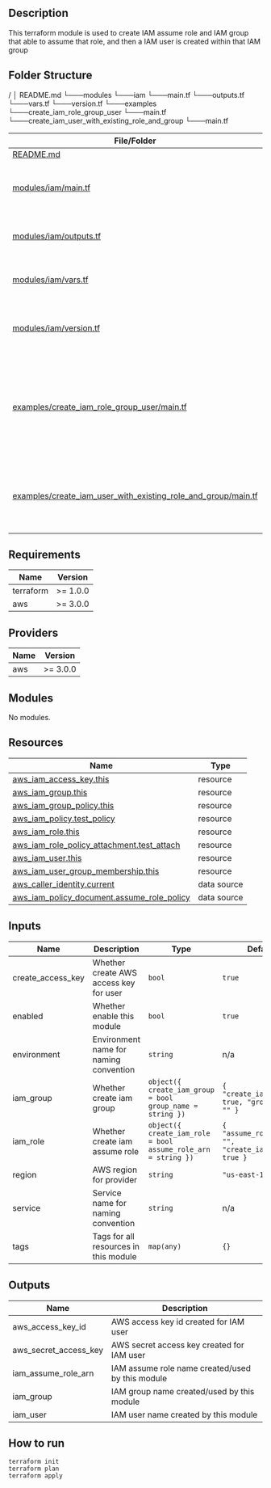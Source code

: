 ## Description

This terraform module is used to create IAM assume role and IAM group that able to assume that role, and then a IAM user is created within that IAM group

## Folder Structure


/
│   README.md
└───modules
    └───iam
        └───main.tf
        └───outputs.tf
        └───vars.tf
        └───version.tf
└───examples
    └───create_iam_role_group_user
        └───main.tf
    └───create_iam_user_with_existing_role_and_group
        └───main.tf

| File/Folder | Usage |
| ------ | ------ |
| [README.md](./README.md) | This file |
| [modules/iam/main.tf](./modules/iam/main.tf) | Main code for the Terraform module |
| [modules/iam/outputs.tf](./modules/iam/outputs.tf) | Outputs for the Terraform module |
| [modules/iam/vars.tf](./modules/iam/vars.tf) | Inputs for the Terraform module |
| [modules/iam/version.tf](./modules/iam/version.tf) | Version definition for the Terraform module |
| [examples/create_iam_role_group_user/main.tf](./examples/create_iam_role_group_user/main.tf) | Example file that create IAM assume role, group and user with the module |
| [examples/create_iam_user_with_existing_role_and_group/main.tf](./examples/create_iam_role_group_user/main.tf) | Example file that only create IAM user with the module |

## Requirements

| Name | Version |
|------|---------|
| terraform | >= 1.0.0 |
| aws | >= 3.0.0 |

## Providers

| Name | Version |
|------|---------|
| aws | >= 3.0.0 |

## Modules

No modules.

## Resources

| Name | Type |
|------|------|
| [aws_iam_access_key.this](https://registry.terraform.io/providers/hashicorp/aws/latest/docs/resources/iam_access_key) | resource |
| [aws_iam_group.this](https://registry.terraform.io/providers/hashicorp/aws/latest/docs/resources/iam_group) | resource |
| [aws_iam_group_policy.this](https://registry.terraform.io/providers/hashicorp/aws/latest/docs/resources/iam_group_policy) | resource |
| [aws_iam_policy.test_policy](https://registry.terraform.io/providers/hashicorp/aws/latest/docs/resources/iam_policy) | resource |
| [aws_iam_role.this](https://registry.terraform.io/providers/hashicorp/aws/latest/docs/resources/iam_role) | resource |
| [aws_iam_role_policy_attachment.test_attach](https://registry.terraform.io/providers/hashicorp/aws/latest/docs/resources/iam_role_policy_attachment) | resource |
| [aws_iam_user.this](https://registry.terraform.io/providers/hashicorp/aws/latest/docs/resources/iam_user) | resource |
| [aws_iam_user_group_membership.this](https://registry.terraform.io/providers/hashicorp/aws/latest/docs/resources/iam_user_group_membership) | resource |
| [aws_caller_identity.current](https://registry.terraform.io/providers/hashicorp/aws/latest/docs/data-sources/caller_identity) | data source |
| [aws_iam_policy_document.assume_role_policy](https://registry.terraform.io/providers/hashicorp/aws/latest/docs/data-sources/iam_policy_document) | data source |

## Inputs

| Name | Description | Type | Default | Required |
|------|-------------|------|---------|:--------:|
| create\_access\_key | Whether create AWS access key for user | `bool` | `true` | no |
| enabled | Whether enable this module | `bool` | `true` | no |
| environment | Environment name for naming convention | `string` | n/a | yes |
| iam\_group | Whether create iam group | ```object({ create_iam_group = bool group_name = string })``` | ```{ "create_iam_group": true, "group_name": "" }``` | no |
| iam\_role | Whether create iam assume role | ```object({ create_iam_role = bool assume_role_arn = string })``` | ```{ "assume_role_arn": "", "create_iam_role": true }``` | no |
| region | AWS region for provider | `string` | `"us-east-1"` | no |
| service | Service name for naming convention | `string` | n/a | yes |
| tags | Tags for all resources in this module | `map(any)` | `{}` | no |

## Outputs

| Name | Description |
|------|-------------|
| aws\_access\_key\_id | AWS access key id created for IAM user |
| aws\_secret\_access\_key | AWS secret access key created for IAM user |
| iam\_assume\_role\_arn | IAM assume role name created/used by this module |
| iam\_group | IAM group name created/used by this module |
| iam\_user | IAM user name created by this module |

## How to run

```
terraform init
terraform plan
terraform apply
```
